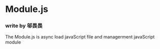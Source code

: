 # Module.js
### write by 邬畏畏

The Module.js is async load javaScript file and managerment javaScript module
